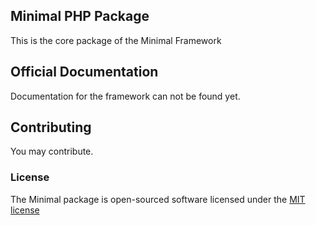 ## Minimal PHP Package

This is the core package of the Minimal Framework

## Official Documentation

Documentation for the framework can not be found yet.

## Contributing

You may contribute.

### License

The Minimal package is open-sourced software licensed under the [MIT license](http://opensource.org/licenses/MIT)
